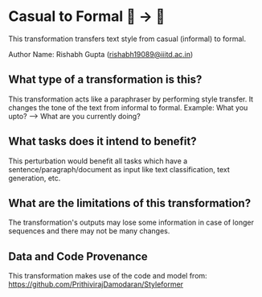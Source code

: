 # Casual to Formal 🦎 → 🐍
This transformation transfers text style from casual (informal) to formal.

Author Name: Rishabh Gupta (rishabh19089@iiitd.ac.in)

## What type of a transformation is this?
This transformation acts like a paraphraser by performing style transfer. It changes the tone of the text from informal to formal.
Example: What you upto? --> What are you currently doing? 

## What tasks does it intend to benefit?
This perturbation would benefit all tasks which have a sentence/paragraph/document as input like text classification, 
text generation, etc. 

## What are the limitations of this transformation?
The transformation's outputs may lose some information in case of longer sequences and there may not be many changes.

## Data and Code Provenance
This transformation makes use of the code and model from: https://github.com/PrithivirajDamodaran/Styleformer